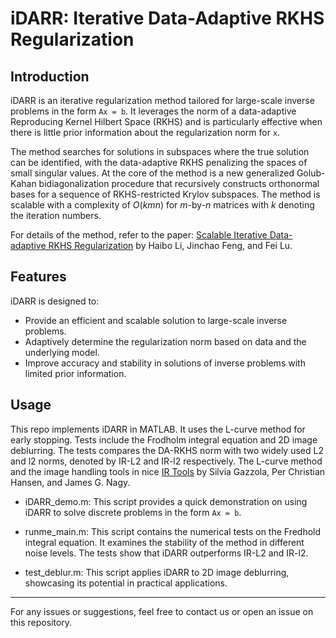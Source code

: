 # iDARR: Iterative Data-Adaptive RKHS Regularization

## Introduction

iDARR is an iterative regularization method tailored for large-scale inverse problems in the form `Ax = b`. It leverages the norm of a data-adaptive Reproducing Kernel Hilbert Space (RKHS) and is particularly effective when there is little prior information about the regularization norm for `x`.

The method searches for solutions in subspaces where the true solution can be identified, with the data-adaptive RKHS penalizing the spaces of small singular values. At the core of the method is a new generalized Golub-Kahan bidiagonalization procedure that recursively constructs orthonormal bases for a sequence of RKHS-restricted Krylov subspaces. The method is scalable with a complexity of $O(kmn)$ for $m$-by-$n$ matrices with $k$ denoting the iteration numbers.

For details of the method, refer to the paper: [Scalable Iterative Data-adaptive RKHS Regularization](https://arxiv.org/abs/2401.00656) by Haibo Li, Jinchao Feng, and Fei Lu.

## Features

iDARR is designed to:

- Provide an efficient and scalable solution to large-scale inverse problems.
- Adaptively determine the regularization norm based on data and the underlying model.
- Improve accuracy and stability in solutions of inverse problems with limited prior information.



## Usage

This repo implements iDARR in MATLAB. It uses the L-curve method for early stopping. Tests include the Frodholm integral equation and 2D image deblurring. The tests compares the DA-RKHS norm with two widely used L2 and l2 norms, denoted by IR-L2 and IR-l2 respectively. The L-curve method and the image handling tools in nice [IR Tools](https://link.springer.com/article/10.1007/s11075-018-0570-7) by Silvia Gazzola, Per Christian Hansen, and James G. Nagy.

- iDARR_demo.m:  This script provides a quick demonstration on using iDARR to solve discrete problems in the form `Ax = b`. 

- runme_main.m: This script contains the numerical tests on the Fredhold integral equation. It examines the stability of the method in different noise levels. The tests show that iDARR outperforms IR-L2 and IR-l2.    

- test_deblur.m: This script applies iDARR to 2D image deblurring, showcasing its potential in practical applications. 


---

For any issues or suggestions, feel free to contact us or open an issue on this repository.
